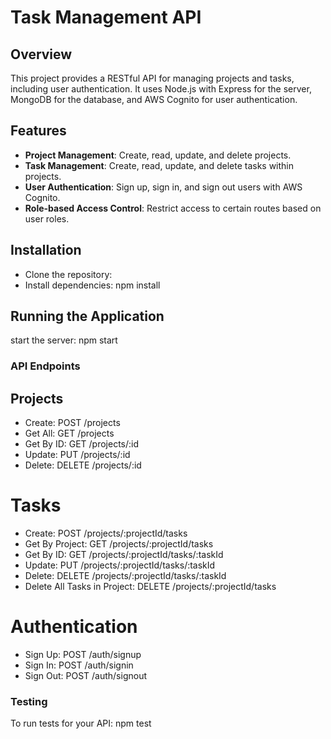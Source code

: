 # Task Management API

## Overview

This project provides a RESTful API for managing projects and tasks, including user authentication. It uses Node.js with Express for the server, MongoDB for the database, and AWS Cognito for user authentication.

## Features

- **Project Management**: Create, read, update, and delete projects.
- **Task Management**: Create, read, update, and delete tasks within projects.
- **User Authentication**: Sign up, sign in, and sign out users with AWS Cognito.
- **Role-based Access Control**: Restrict access to certain routes based on user roles.

## Installation
- Clone the repository:
- Install dependencies: npm install

## Running the Application
start the server: npm start

### API Endpoints

## Projects
- Create: POST /projects
- Get All: GET /projects
- Get By ID: GET /projects/:id
- Update: PUT /projects/:id
- Delete: DELETE /projects/:id

# Tasks
- Create: POST /projects/:projectId/tasks
- Get By Project: GET /projects/:projectId/tasks
- Get By ID: GET /projects/:projectId/tasks/:taskId
- Update: PUT /projects/:projectId/tasks/:taskId
- Delete: DELETE /projects/:projectId/tasks/:taskId
- Delete All Tasks in Project: DELETE /projects/:projectId/tasks

# Authentication
- Sign Up: POST /auth/signup
- Sign In: POST /auth/signin
- Sign Out: POST /auth/signout

### Testing
To run tests for your API: npm test
